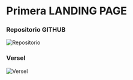# Primera LANDING PAGE

### Repositorio GITHUB
![Repositorio](https://github.com/CRISTIAN3322/landing_page_1.git)

### Versel
![Versel](https://landing-page-1-zeta.vercel.app)